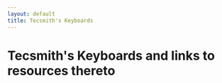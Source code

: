```yaml
---
layout: default
title: Tecsmith's Keyboards
---
```


# Tecsmith's Keyboards and links to resources thereto
